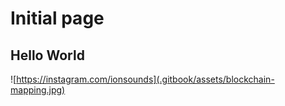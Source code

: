 # Initial page

## Hello World

![https://instagram.com/ionsounds](.gitbook/assets/blockchain-mapping.jpg)

